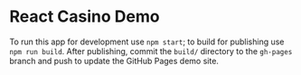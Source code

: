 # React Casino Demo

To run this app for development use `npm start`; to build for publishing use `npm run build`. After publishing, commit the `build/` directory to the `gh-pages` branch and push to update the GitHub Pages demo site.